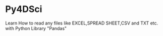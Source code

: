 # Py4DSci
Learn How to read any files like EXCEL,SPREAD SHEET,CSV and TXT etc.
with Python Library "Pandas"
